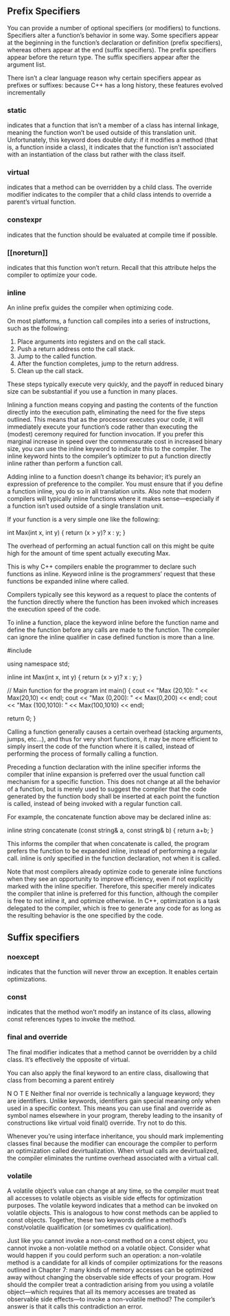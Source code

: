 ## Prefix Specifiers
You can provide a number of optional specifiers (or modifiers) to functions.
Specifiers alter a function’s behavior in some way. Some specifiers appear at
the beginning in the function’s declaration or definition (prefix specifiers),
whereas others appear at the end (suffix specifiers). The prefix specifiers
appear before the return type. The suffix specifiers appear after the argument list.

There isn’t a clear language reason why certain specifiers appear as
prefixes or suffixes: because C++ has a long history, these features evolved
incrementally

### static
indicates that a function that isn’t a member of a class has internal linkage, meaning the function won’t be used outside of this translation unit. Unfortunately, this keyword does double duty: if it modifies a method (that is, a function inside a class), it indicates that the function isn’t associated with an instantiation of the class but rather with the class itself.

### virtual
indicates that a method can be overridden by a child class. The override modifier indicates to the compiler that a child class intends to override a parent’s virtual function.

### constexpr
indicates that the function should be evaluated at compile time if possible.

### [[noreturn]]
indicates that this function won’t return. Recall that this attribute helps the compiler to optimize your code.


### inline
An inline prefix guides the compiler when optimizing code.

On most platforms, a function call compiles into a series of instructions,
such as the following:
1. Place arguments into registers and on the call stack.
2. Push a return address onto the call stack.
3. Jump to the called function.
4. After the function completes, jump to the return address.
5. Clean up the call stack.

These steps typically execute very quickly, and the payoff in reduced binary size can be substantial if you use a function in many places.

Inlining a function means copying and pasting the contents of the function directly into the execution path, eliminating the need for the five steps outlined. This means that as the processor executes your code, it will immediately execute your function’s code rather than executing the (modest) ceremony required for function invocation. If you prefer this marginal increase in speed over the commensurate cost in increased binary size, you can use the inline keyword to indicate this to the compiler. The inline keyword hints to the compiler’s optimizer to put a function directly inline rather than perform a function call.

Adding inline to a function doesn’t change its behavior; it’s purely an expression of preference to the compiler. You must ensure that if you define a function inline, you do so in all translation units. Also note that modern compilers will typically inline functions where it makes sense—especially if a function isn’t used outside of a single translation unit.


If your function is a very simple one like the following:

  int Max(int x, int y) {
     return (x > y)? x : y;
  }

The overhead of performing an actual function call on this might be quite high for the amount of time spent actually executing Max.

This is why C++ compilers enable the programmer to declare such functions as inline. Keyword inline is the programmers’ request that these functions be expanded inline where called.

Compilers typically see this keyword as a request to place the contents of the function directly where the function has been invoked which increases the execution speed of the code.

To inline a function, place the keyword inline before the function name and define the function before any calls are made to the function. The compiler can ignore the inline qualifier in case defined function is more than a line.

 #include <iostream>

using namespace std;

inline int Max(int x, int y) {
   return (x > y)? x : y;
}

// Main function for the program
int main() {
   cout << "Max (20,10): " << Max(20,10) << endl;
   cout << "Max (0,200): " << Max(0,200) << endl;
   cout << "Max (100,1010): " << Max(100,1010) << endl;

   return 0;
}

Calling a function generally causes a certain overhead (stacking arguments, jumps, etc...), and thus for very short functions, it may be more efficient to simply insert the code of the function where it is called, instead of performing the process of formally calling a function.

Preceding a function declaration with the inline specifier informs the compiler that inline expansion is preferred over the usual function call mechanism for a specific function. This does not change at all the behavior of a function, but is merely used to suggest the compiler that the code generated by the function body shall be inserted at each point the function is called, instead of being invoked with a regular function call.

For example, the concatenate function above may be declared inline as:

  inline string concatenate (const string& a, const string& b)
  {
    return a+b;
  }

This informs the compiler that when concatenate is called, the program prefers the function to be expanded inline, instead of performing a regular call. inline is only specified in the function declaration, not when it is called.

Note that most compilers already optimize code to generate inline functions when they see an opportunity to improve efficiency, even if not explicitly marked with the inline specifier. Therefore, this specifier merely indicates the compiler that inline is preferred for this function, although the compiler is free to not inline it, and optimize otherwise. In C++, optimization is a task delegated to the compiler, which is free to generate any code for as long as the resulting behavior is the one specified by the code.


## Suffix specifiers

### noexcept
indicates that the function will never throw an exception. It enables certain optimizations.

### const
indicates that the method won’t modify an instance of its class, allowing const references types to invoke the method.


### final and override
The final modifier indicates that a method cannot be overridden by a child
class. It’s effectively the opposite of virtual.

You can also apply the final keyword to an entire class, disallowing that
class from becoming a parent entirely

N O T E
Neither final nor override is technically a language keyword; they are identifiers. Unlike keywords, identifiers gain special meaning only when used in a specific context. This means you can use final and override as symbol names elsewhere in your program, thereby leading to the insanity of constructions like virtual void final() override. Try not to do this.


Whenever you’re using interface inheritance, you should mark implementing classes final because the modifier can encourage the compiler to perform an optimization called devirtualization. When virtual calls are devirtualized, the compiler eliminates the runtime overhead associated with a virtual call.

### volatile
A volatile object’s value can change at any time, so the compiler must treat all accesses to volatile objects as visible side effects for optimization purposes. The volatile keyword indicates that a method can be invoked on volatile objects. This is analogous to how const methods can be applied to const objects. Together, these two keywords define a method’s const/volatile qualification (or sometimes cv qualification).

Just like you cannot invoke a non-const
method on a const object, you cannot invoke a non-volatile method on a
volatile object. Consider what would happen if you could perform such an
operation: a non-volatile method is a candidate for all kinds of compiler
optimizations for the reasons outlined in Chapter 7: many kinds of memory
accesses can be optimized away without changing the observable side effects
of your program.
How should the compiler treat a contradiction arising from you using a
volatile object—which requires that all its memory accesses are treated as
observable side effects—to invoke a non-volatile method? The compiler’s
answer is that it calls this contradiction an error.
